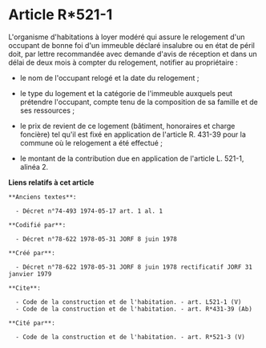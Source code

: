 # Article R*521-1

L'organisme d'habitations à loyer modéré qui assure le relogement d'un occupant de bonne foi d'un immeuble déclaré insalubre
ou en état de péril doit, par lettre recommandée avec demande d'avis de réception et dans un délai de deux mois à compter du
relogement, notifier au propriétaire :

- le nom de l'occupant relogé et la date du relogement ;

- le type du logement et la catégorie de l'immeuble auxquels peut prétendre l'occupant, compte tenu de la composition de sa
famille et de ses ressources ;

- le prix de revient de ce logement (bâtiment, honoraires et charge foncière) tel qu'il est fixé en application de l'article
R. 431-39 pour la commune où le relogement a été effectué ;

- le montant de la contribution due en application de l'article L. 521-1, alinéa 2.

**Liens relatifs à cet article**

	**Anciens textes**:

	  - Décret n°74-493 1974-05-17 art. 1 al. 1

	**Codifié par**:

	  - Décret n°78-622 1978-05-31 JORF 8 juin 1978

	**Créé par**:

	  - Décret n°78-622 1978-05-31 JORF 8 juin 1978 rectificatif JORF 31 janvier 1979

	**Cite**:

	  - Code de la construction et de l'habitation. - art. L521-1 (V)
	  - Code de la construction et de l'habitation. - art. R*431-39 (Ab)

	**Cité par**:

	  - Code de la construction et de l'habitation. - art. R*521-3 (V)
